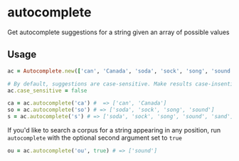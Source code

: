 # autocomplete
Get autocomplete suggestions for a string given an array of possible values

## Usage
```ruby
ac = Autocomplete.new(['can', 'Canada', 'soda', 'sock', 'song', 'sound', 'sand', 'zebra'])

# By default, suggestions are case-sensitive. Make results case-insentitive by:
ac.case_sensitive = false

ca = ac.autocomplete('ca') #  => ['can', 'Canada']
so = ac.autocomplete('so') # => ['soda', 'sock', 'song', 'sound']
s = ac.autocomplete('s') # => ['soda', 'sock', 'song', 'sound', 'sand']
```

If you'd like to search a corpus for a string appearing in any position, run `autocomplete` with the optional second
argument set to `true`

```ruby
ou = ac.autocomplete('ou', true) # => ['sound']
```
